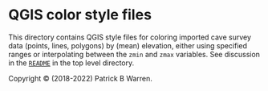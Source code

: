 # QGIS color style files

This directory contains QGIS style files for coloring imported cave
survey data (points, lines, polygons) by (mean) elevation, either
using specified ranges or interpolating between the `zmin` and `zmax`
variables.  See discussion in the [`README`](../README.md)
in the top level directory.

Copyright &copy; (2018-2022) Patrick B Warren.
